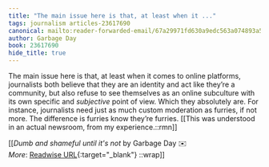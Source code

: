 ```yaml
---
title: "The main issue here is that, at least when it ..."
tags: journalism articles-23617690
canonical: mailto:reader-forwarded-email/67a29971fd630a9edc563a074893a5ad
author: Garbage Day
book: 23617690
hide_title: true
---
```


The main issue here is that, at least when it comes to online platforms, journalists both believe that they are an identity and act like they’re a community, but also refuse to see themselves as an online subculture with its own specific and *subjective* point of view. Which they absolutely are. For instance, journalists need just as much custom moderation as furries, if not more. The difference is furries know they’re furries.
[[This was understood in an actual newsroom, from my experience.::rmn]]


[[<cite>_Dumb and shameful until it's not_</cite> by Garbage Day ✉️<br>
_More_: [Readwise URL](https://readwise.io/open/462513876){:target="_blank"}
::wrap]]